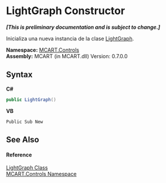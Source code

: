 # LightGraph Constructor 
 _**\[This is preliminary documentation and is subject to change.\]**_

Inicializa una nueva instancia de la clase <a href="f400f8f7-1065-2800-6141-c19ec74de27c">LightGraph</a>.

**Namespace:**&nbsp;<a href="1c9d7a8e-81d4-838a-f87d-7379b253b6ce">MCART.Controls</a><br />**Assembly:**&nbsp;MCART (in MCART.dll) Version: 0.7.0.0

## Syntax

**C#**<br />
``` C#
public LightGraph()
```

**VB**<br />
``` VB
Public Sub New
```


## See Also


#### Reference
<a href="f400f8f7-1065-2800-6141-c19ec74de27c">LightGraph Class</a><br /><a href="1c9d7a8e-81d4-838a-f87d-7379b253b6ce">MCART.Controls Namespace</a><br />